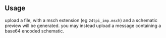 ## Usage

upload a file, with a msch extension (eg `24tpi_imp.msch`) and a schematic preview will be generated.
you may instead upload a message containing a base64 encoded schematic.